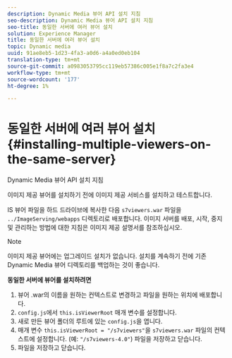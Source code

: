 ```yaml
---
description: Dynamic Media 뷰어 API 설치 지침
seo-description: Dynamic Media 뷰어 API 설치 지침
seo-title: 동일한 서버에 여러 뷰어 설치
solution: Experience Manager
title: 동일한 서버에 여러 뷰어 설치
topic: Dynamic media
uuid: 91ae8eb5-1d23-4fa3-a0d6-a4a0ed0eb104
translation-type: tm+mt
source-git-commit: a0983053795cc119eb57386c005e1f8a7c2fa3e4
workflow-type: tm+mt
source-wordcount: '177'
ht-degree: 1%

---
```



# 동일한 서버에 여러 뷰어 설치{#installing-multiple-viewers-on-the-same-server}

<!-- Updated June 1, 2020 from https://wiki.corp.adobe.com/pages/viewpage.action?spaceKey=scene7qa&title=s7Viewers%2C+S7SDK%2C+S7OnDemand+Release+Notes - Contact is Sasha -->

Dynamic Media 뷰어 API 설치 지침

이미지 제공 뷰어를 설치하기 전에 이미지 제공 서비스를 설치하고 테스트합니다.

IS 뷰어 파일을 하드 드라이브에 복사한 다음 `s7viewers.war` 파일을 `../ImageServing/webapps` 디렉토리로 배포합니다. 이미지 서버를 배포, 시작, 중지 및 관리하는 방법에 대한 지침은 이미지 제공 설명서를 참조하십시오.

>[!NOTE]
>
>이미지 제공 뷰어에는 업그레이드 설치가 없습니다. 설치를 계속하기 전에 기존 Dynamic Media 뷰어 디렉토리를 백업하는 것이 좋습니다.

**동일한 서버에 뷰어를 설치하려면**

1. 뷰어 .war의 이름을 원하는 컨텍스트로 변경하고 파일을 원하는 위치에 배포합니다.
1. `config.js`에서 `this.isViewerRoot` 매개 변수를 설정합니다.
1. 새로 만든 뷰어 폴더의 루트에 있는 `config.js`을 엽니다.
1. 매개 변수 `this.isViewerRoot = "/s7viewers"`을 `s7viewers.war` 파일의 컨텍스트에 설정합니다. (예: `"/s7viewers-4.0"`) 파일을 저장하고 닫습니다.
1. 파일을 저장하고 닫습니다.

